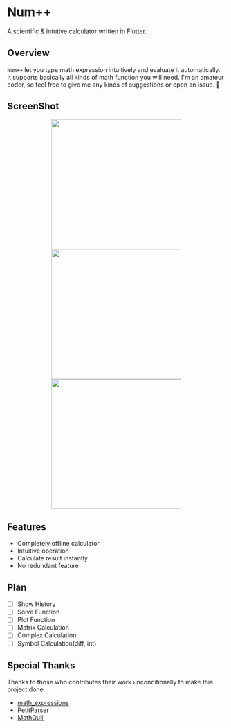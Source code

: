# Num++

A scientific & intutive calculator written in Flutter.

## Overview

`Num++` let you type math expression intuitively and evaluate it automatically. It supports basically all kinds of math function you will need. I'm an amateur coder, so feel free to give me any kinds of suggestions or open an issue. 🥰

## ScreenShot
<div align="center">
    <img src="https://s2.ax1x.com/2019/10/12/uXVj9e.png" height=300>
    <img src="https://s2.ax1x.com/2019/10/12/uXZ14U.png" height=300>
    <img src="https://s2.ax1x.com/2019/10/12/uXZlNT.png" height=300>
</div>

## Features
- Completely offline calculator
- Intuitive operation
- Calculate result instantly
- No redundant feature

<!-- ## Structure -->
## Plan
- [ ] Show History
- [ ] Solve Function
- [ ] Plot Function
- [ ] Matrix Calculation
- [ ] Complex Calculation
- [ ] Symbol Calculation(diff, int)

## Special Thanks
Thanks to those who contributes their work unconditionally to make this project done.
- [math_expressions](https://pub.dev/packages/math_expressions)
- [PetitParser](https://pub.dev/packages/petitparser)
- [MathQuill](http://mathquill.com/)
